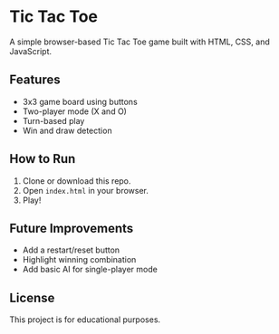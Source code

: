 
# Tic Tac Toe

A simple browser-based Tic Tac Toe game built with HTML, CSS, and JavaScript.

## Features

- 3x3 game board using buttons
- Two-player mode (X and O)
- Turn-based play
- Win and draw detection

## How to Run

1. Clone or download this repo.
2. Open `index.html` in your browser.
3. Play!

## Future Improvements

- Add a restart/reset button
- Highlight winning combination
- Add basic AI for single-player mode

## License

This project is for educational purposes.
